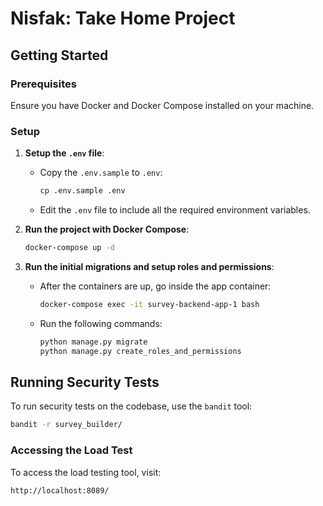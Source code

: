 # Nisfak: Take Home Project

## Getting Started

### Prerequisites

Ensure you have Docker and Docker Compose installed on your machine.

### Setup

1. **Setup the `.env` file**:
    - Copy the `.env.sample` to `.env`:
      ```bash
      cp .env.sample .env
      ```
    - Edit the `.env` file to include all the required environment variables.

2. **Run the project with Docker Compose**:
    ```bash
    docker-compose up -d
    ```

3. **Run the initial migrations and setup roles and permissions**:
    - After the containers are up, go inside the app container:
      ```bash
      docker-compose exec -it survey-backend-app-1 bash
      ```
    - Run the following commands:
      ```bash
      python manage.py migrate
      python manage.py create_roles_and_permissions
      ```

## Running Security Tests

To run security tests on the codebase, use the `bandit` tool:

```bash
bandit -r survey_builder/
```

### Accessing the Load Test

To access the load testing tool, visit:

```bash
http://localhost:8089/
```

